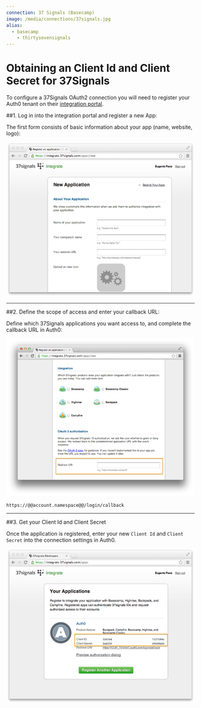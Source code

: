 ```yaml
---
connection: 37 Signals (Basecamp)
image: /media/connections/37signals.jpg
alias:
  - basecamp
	- thirtysevensignals
---
```


# Obtaining an Client Id and Client Secret for 37Signals

To configure a 37Signals OAuth2 connection you will need to register your Auth0 tenant on their [integration portal](https://integrate.37signals.com/).

##1. Log in into the integration portal and register a new App:

The first form consists of basic information about your app (name, website, logo):

![](/media/articles/connections/social/37signals/37signals-register-1.png)

---

##2. Define the scope of access and enter your callback URL:

Define which 37Signals applications you want access to, and complete the callback URL in Auth0:

![](/media/articles/connections/social/37signals/37signals-register-2.png)

	https://@@account.namespace@@/login/callback

---

##3. Get your Client Id and Client Secret

Once the application is registered, enter your new `Client Id` and `Client Secret` into the connection settings in Auth0.

![](/media/articles/connections/social/37signals/37signals-register-4.png)
